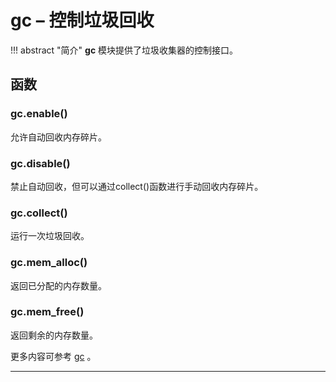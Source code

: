 # **gc** – 控制垃圾回收

!!! abstract "简介"
    **gc** 模块提供了垃圾收集器的控制接口。

## 函数

### **gc.enable**()  
允许自动回收内存碎片。 

### **gc.disable**()  
禁止自动回收，但可以通过collect()函数进行手动回收内存碎片。 

### **gc.collect**()  
运行一次垃圾回收。

### **gc.mem_alloc**()  
返回已分配的内存数量。 

### **gc.mem_free**()  
返回剩余的内存数量。 

更多内容可参考  [gc](http://docs.micropython.org/en/latest/pyboard/library/gc.html) 。

----------